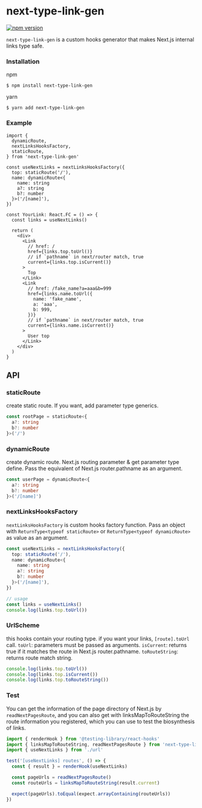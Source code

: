 # next-type-link-gen
[![npm version](https://badge.fury.io/js/next-type-link-gen.svg
)](https://badge.fury.io/js/next-type-link-gen)

`next-type-link-gen` is a custom hooks generator that makes Next.js internal links type safe.

### Installation
npm
```
$ npm install next-type-link-gen
```

yarn
```
$ yarn add next-type-link-gen
```

### Example
```tsx
import {
  dynamicRoute,
  nextLinksHooksFactory,
  staticRoute,
} from 'next-type-link-gen'

const useNextLinks = nextLinksHooksFactory({
  top: staticRoute('/'),
  name: dynamicRoute<{
    name: string
    a?: string
    b?: number
  }>('/[name]'),
})

const YourLink: React.FC = () => {
  const links = useNextLinks()

  return (
    <div>
      <Link
        // href: /
        href={links.top.toUrl()}
        // if `pathname` in next/router match, true
        current={links.top.isCurrent()}
      >
        Top
      </Link>
      <Link
        // href: /fake_name?a=aaa&b=999
        href={links.name.toUrl({
          name: 'fake_name',
          a: 'aaa',
          b: 999,
        })}
        // if `pathname` in next/router match, true
        current={links.name.isCurrent()}
      >
        User top
      </Link>
    </div>
  )
}
```

## API
### staticRoute
create static route.
If you want, add parameter type generics.
```ts
const rootPage = staticRoute<{
  a?: string
  b?: number
}>('/')
```

### dynamicRoute
create dynamic route.
Next.js routing parameter & get parameter type define.
Pass the equivalent of Next.js router.pathname as an argument.
```ts
const userPage = dynamicRoute<{
  a?: string
  b?: number
}>('/[name]')
```

### nextLinksHooksFactory
`nextLinksHooksFactory` is custom hooks factory function.
Pass an object with `ReturnType<typeof staticRoute>` or `ReturnType<typeof dynamicRoute>` as value as an argument.
```ts
const useNextLinks = nextLinksHooksFactory({
  top: staticRoute('/'),
  name: dynamicRoute<{
    name: string
    a?: string
    b?: number
  }>('/[name]'),
})

// usage
const links = useNextLinks()
console.log(links.top.toUrl())
```

### UrlScheme
this hooks contain your routing type.
if you want your links, `[route].toUrl` call.
`toUrl`: parameters must be passed as arguments.
`isCurrent`: returns true if it matches the route in Next.js router.pathname.
`toRouteString`: returns route match string.
```ts
console.log(links.top.toUrl())
console.log(links.top.isCurrent())
console.log(links.top.toRouteString())
```

### Test
You can get the information of the page directory of Next.js by `readNextPagesRoute`, and you can also get with linksMapToRouteString the route information you registered, which you can use to test the biosynthesis of links.

```ts
import { renderHook } from '@testing-library/react-hooks'
import { linksMapToRouteString, readNextPagesRoute } from 'next-type-link-gen'
import { useNextLinks } from './url'

test('[useNextLinks] routes', () => {
  const { result } = renderHook(useNextLinks)

  const pageUrls = readNextPagesRoute()
  const routeUrls = linksMapToRouteString(result.current)

  expect(pageUrls).toEqual(expect.arrayContaining(routeUrls))
})
```
